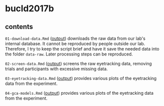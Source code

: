 # bucld2017b

## contents

`01-download-data.Rmd` ([output](./01-download-data.md)) downloads the raw data
from our lab's internal database. It cannot be reproduced by people outside our
lab. Therefore, I try to keep the script brief and have it save the needed data
into the folder `data-raw`. Later processing steps can be reproduced.

`02-screen-data.Rmd` ([output](./02-screen-data.md)) screens the raw 
eyetracking data, removing trials and participants with excessive missing data.

`03-eyetracking-data.Rmd` ([output](./03-eyetracking-data.md)) provides various 
plots of the eyetracking data from the experiment.

`04-gca-models.Rmd` ([output](./04-gca-models.md)) provides various 
plots of the eyetracking data from the experiment.




